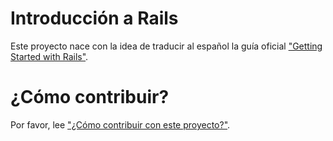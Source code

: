 # Introducción a Rails

Este proyecto nace con la idea de traducir al español la guía oficial
["Getting Started with Rails"](http://guides.rubyonrails.org/getting_started.html).

# ¿Cómo contribuir?

Por favor, lee ["¿Cómo contribuir con este proyecto?"](CONTRIBUTING.md).
